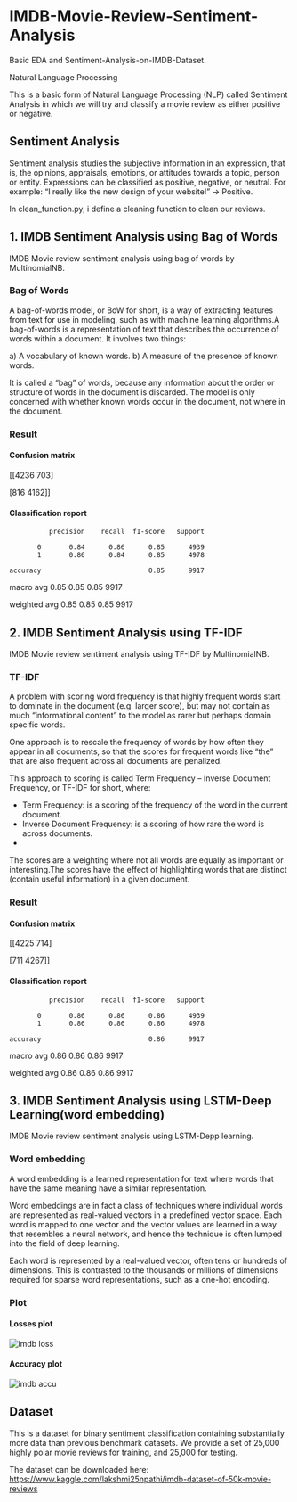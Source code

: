 # IMDB-Movie-Review-Sentiment-Analysis
Basic EDA and Sentiment-Analysis-on-IMDB-Dataset.

Natural Language Processing

This is a basic form of Natural Language Processing (NLP) called Sentiment Analysis in which we will try and classify a movie review as either positive or negative.

## Sentiment Analysis

Sentiment analysis studies the subjective information in an expression, that is, the opinions, appraisals, emotions, or attitudes towards a topic, person or entity. Expressions can be classified as positive, negative, or neutral. For example: “I really like the new design of your website!” → Positive.

In clean_function.py, i define a cleaning function to clean our reviews.

## 1. IMDB Sentiment Analysis using Bag of Words
IMDB Movie review sentiment analysis using bag of words by MultinomialNB.

### Bag of Words

A bag-of-words model, or BoW for short, is a way of extracting features from text for use in modeling, such as with machine learning algorithms.A bag-of-words is a representation of text that describes the occurrence of words within a document. It involves two things:

a) A vocabulary of known words.
b) A measure of the presence of known words.

It is called a “bag” of words, because any information about the order or structure of words in the document is discarded. The model is only concerned with whether known words occur in the document, not where in the document.

### Result 
#### Confusion matrix
[[4236    703]

 [816    4162]]
 
#### Classification report 
              precision    recall  f1-score   support

           0       0.84      0.86      0.85      4939
           1       0.86      0.84      0.85      4978

    accuracy                           0.85      9917
   macro avg       0.85      0.85      0.85      9917
   
weighted avg       0.85      0.85      0.85      9917
 

## 2. IMDB Sentiment Analysis using TF-IDF
IMDB Movie review sentiment analysis using TF-IDF by MultinomialNB.

### TF-IDF
A problem with scoring word frequency is that highly frequent words start to dominate in the document (e.g. larger score), but may not contain as much “informational content” to the model as rarer but perhaps domain specific words.

One approach is to rescale the frequency of words by how often they appear in all documents, so that the scores for frequent words like “the” that are also frequent across all documents are penalized.

This approach to scoring is called Term Frequency – Inverse Document Frequency, or TF-IDF for short, where:

* Term Frequency: is a scoring of the frequency of the word in the current document.
* Inverse Document Frequency: is a scoring of how rare the word is across documents.
* 
The scores are a weighting where not all words are equally as important or interesting.The scores have the effect of highlighting words that are distinct (contain useful information) in a given document.

### Result
#### Confusion matrix
[[4225    714]

 [711    4267]]

#### Classification report 
              precision    recall  f1-score   support

           0       0.86      0.86      0.86      4939
           1       0.86      0.86      0.86      4978

    accuracy                           0.86      9917
   macro avg       0.86      0.86      0.86      9917
   
weighted avg       0.86      0.86      0.86      9917

## 3. IMDB Sentiment Analysis using LSTM-Deep Learning(word embedding)
IMDB Movie review sentiment analysis using LSTM-Depp learning.

### Word embedding
A word embedding is a learned representation for text where words that have the same meaning have a similar representation.

Word embeddings are in fact a class of techniques where individual words are represented as real-valued vectors in a predefined vector space. Each word is mapped to one vector and the vector values are learned in a way that resembles a neural network, and hence the technique is often lumped into the field of deep learning.

Each word is represented by a real-valued vector, often tens or hundreds of dimensions. This is contrasted to the thousands or millions of dimensions required for sparse word representations, such as a one-hot encoding.

### Plot
#### Losses plot
![imdb loss](https://user-images.githubusercontent.com/88196035/134050897-c9b29f4f-1c94-4606-814b-cdc0ebc6b4de.png)

#### Accuracy plot
![imdb accu](https://user-images.githubusercontent.com/88196035/134050907-d4654746-8fee-4dad-9d77-6139e9024eb2.png)


## Dataset

This is a dataset for binary sentiment classification containing substantially more data than previous benchmark datasets. We provide a set of 25,000 highly polar movie reviews for training, and 25,000 for testing.

The dataset can be downloaded here: https://www.kaggle.com/lakshmi25npathi/imdb-dataset-of-50k-movie-reviews
